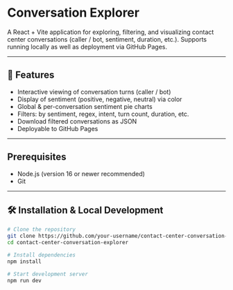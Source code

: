# Conversation Explorer

A React + Vite application for exploring, filtering, and visualizing contact center conversations (caller / bot, sentiment, duration, etc.). Supports running locally as well as deployment via GitHub Pages.

---

## 🧰 Features

- Interactive viewing of conversation turns (caller / bot)  
- Display of sentiment (positive, negative, neutral) via color  
- Global & per-conversation sentiment pie charts  
- Filters: by sentiment, regex, intent, turn count, duration, etc.  
- Download filtered conversations as JSON  
- Deployable to GitHub Pages  

---

## Prerequisites

- Node.js (version 16 or newer recommended)  
- Git  

---

## 🛠 Installation & Local Development

```bash
# Clone the repository
git clone https://github.com/your-username/contact-center-conversation-explorer.git
cd contact-center-conversation-explorer

# Install dependencies
npm install

# Start development server
npm run dev

